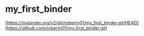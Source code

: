 # my_first_binder


[https://mybinder.org/v2/gh/robertn01/my_first_binder.git/HEAD](https://github.com/robertn01/my_first_binder.git)
